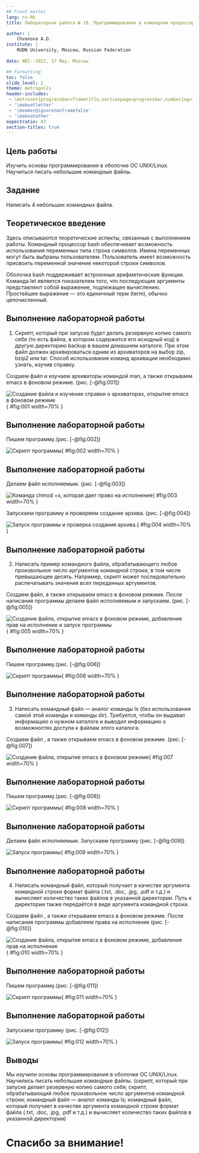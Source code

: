 ```yaml
---
## Front matter
lang: ru-RU
title: Лабораторная работа № 10. Программирование в командном процессоре ОС UNIX. Командные файлы

author: |
	Chvanova A.D.
institute: |
	RUDN University, Moscow, Russian Federation
	
date: NEC--2022, 17 May, Moscow

## Formatting
toc: false
slide_level: 2
theme: metropolis
header-includes: 
 - \metroset{progressbar=frametitle,sectionpage=progressbar,numbering=fraction}
 - '\makeatletter'
 - '\beamer@ignorenonframefalse'
 - '\makeatother'
aspectratio: 43
section-titles: true
---
```


## Цель работы

Изучить основы программирования в оболочке ОС UNIX/Linux. Научиться писать
небольшие командные файлы.

## Задание

Написать 4 небольших командных файла.

## Теоретическое введение

Здесь описываются теоретические аспекты, связанные с выполнением работы.
Командный процессор bash обеспечивает возможность использования переменных
типа строка символов. Имена переменных могут быть выбраны пользователем. Пользователь имеет возможность присвоить переменной значение некоторой строки символов.

Оболочка bash поддерживает встроенные арифметические функции. Команда let
является показателем того, что последующие аргументы представляют собой выражение,
подлежащее вычислению. Простейшее выражение — это единичный терм (term), обычно
целочисленный.

## Выполнение лабораторной работы

1. Скрипт, который при запуске будет делать резервную копию самого себя (то есть файла, в котором содержится его исходный код) в другую директорию backup в вашем домашнем каталоге. При этом файл должен архивироваться одним из архиваторов на выбор zip, bzip2 или tar. Способ использования команд архивации необходимо узнать, изучив справку.

Создаем файл и изучаем архиваторы командой man, а также открываем emacs в фоновом режиме. (рис. [-@fig:001])

![Создание файла и изучение справки о архиваторах, открытие emacs в фоновом режиме](image/1.1.png){ #fig:001 width=70% }

## Выполнение лабораторной работы

Пишем программу.(рис. [-@fig:002])

![Скрипт программы](image/1.png){ #fig:002 width=70% }

## Выполнение лабораторной работы

Делаем файл исполняемым. (рис. [-@fig:003])

![Команда chmod +x, которая дает право на исполнение](image/1.2.png){ #fig:003 width=70% }

Запускаем программу и проверяем создание архива. (рис. [-@fig:004])

![Запуск программы и проверка создания архива.](image/1.4.png){ #fig:004 width=70% }

## Выполнение лабораторной работы

2. Написать пример командного файла, обрабатывающего любое произвольное число аргументов командной строки, в том числе превышающее десять. Например, скрипт может последовательно распечатывать значения всех переданных аргументов.

Создаем файл, а также открываем emacs в фоновом режиме. После написания программы делаем файл исполняемым и запускаем. (рис. [-@fig:005])

![Создание файла, открытие emacs  в фоновом режиме, добавление прав на исполнение и запуск программы](image/2.1.png){ #fig:005 width=70% }

## Выполнение лабораторной работы

Пишем программу.(рис. [-@fig:006])

![Скрипт программы](image/2.png){ #fig:006 width=70% }

## Выполнение лабораторной работы

3. Написать командный файл — аналог команды ls (без использования самой этой команды и команды dir). Требуется, чтобы он выдавал информацию о нужном каталоге и выводил информацию о возможностях доступа к файлам этого каталога.

Создаем файл , а также открываем emacs в фоновом режиме. (рис. [-@fig:007])

![Создание файла, открытие emacs в фоновом режиме](image/3.1.png){ #fig:007 width=70% }

## Выполнение лабораторной работы

Пишем программу.(рис. [-@fig:008])

![Скрипт программы](image/3.png){ #fig:008 width=70% }

## Выполнение лабораторной работы

Делаем файл исполняемым. Запускаем программу (рис. [-@fig:009])

![Запуск программы](image/3.2.png){ #fig:009 width=70% }

## Выполнение лабораторной работы

4. Написать командный файл, который получает в качестве аргумента командной строки формат файла (.txt, .doc, .jpg, .pdf и т.д.) и вычисляет количество таких файлов в указанной директории. Путь к директории также передаётся в виде аргумента командной строки. 

Создаем файл , а также открываем emacs в фоновом режиме. После написания программы добавляем права на исполнение (рис. [-@fig:010])

![Создание файла, открытие emacs в фоновом режиме, добавление прав на исполнение](image/4.1.png){ #fig:010 width=70% }

## Выполнение лабораторной работы

Пишем программу.(рис. [-@fig:011])

![Скрипт программы](image/4.png){ #fig:011 width=70% }

## Выполнение лабораторной работы

Запускаем программу (рис. [-@fig:012])

![Запуск программы](image/4.2.png){ #fig:012 width=70% }


## Выводы

Мы изучили основы программирования в оболочке ОС UNIX/Linux. Научились писать небольшие командные файлы. (скрипт, который при запуске  делает резервную копию самого себя; скрипт, обрабатывающий любое произвольное число аргументов командной строки; командный файл — аналог команды ls; командный файл, который получает в качестве аргумента командной строки формат файла (.txt, .doc, .jpg, .pdf и т.д.) и вычисляет количество таких файлов в указанной директории)

# Спасибо за внимание!
